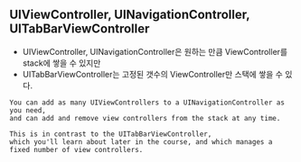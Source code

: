 ## UIViewController, UINavigationController, UITabBarViewController
- UIViewController, UINavigationController은 원하는 만큼 ViewController를 stack에 쌓을 수 있지만
- UITabBarViewController는 고정된 갯수의 ViewController만 스택에 쌓을 수 있다.

```
You can add as many UIViewControllers to a UINavigationController as you need, 
and can add and remove view controllers from the stack at any time.

This is in contrast to the UITabBarViewController, 
which you'll learn about later in the course, and which manages a fixed number of view controllers.
```

